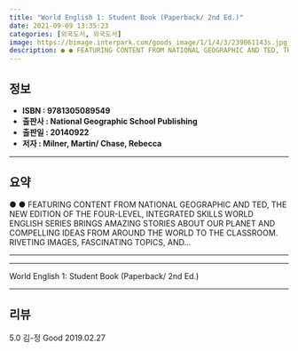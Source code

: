 ```yaml
---
title: "World English 1: Student Book (Paperback/ 2nd Ed.)"
date: 2021-09-09 13:35:23
categories: [외국도서, 외국도서]
image: https://bimage.interpark.com/goods_image/1/1/4/3/239061143s.jpg
description: ● ● FEATURING CONTENT FROM NATIONAL GEOGRAPHIC AND TED, THE NEW EDITION OF THE FOUR-LEVEL, INTEGRATED SKILLS WORLD ENGLISH SERIES BRINGS AMAZING STORIES ABOUT
---
```


## **정보**

- **ISBN : 9781305089549**
- **출판사 : National Geographic School Publishing**
- **출판일 : 20140922**
- **저자 : Milner, Martin/ Chase, Rebecca**

------



## **요약**

●  ●  FEATURING CONTENT FROM NATIONAL GEOGRAPHIC AND TED, THE NEW EDITION OF THE FOUR-LEVEL, INTEGRATED SKILLS WORLD ENGLISH SERIES BRINGS AMAZING STORIES ABOUT OUR PLANET AND COMPELLING IDEAS FROM AROUND THE WORLD TO THE CLASSROOM. RIVETING IMAGES, FASCINATING TOPICS, AND... 

------



------


World English 1: Student Book (Paperback/ 2nd Ed.) 

------


## **리뷰** 

5.0 김-정 Good 2019.02.27 <br/>